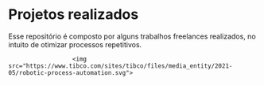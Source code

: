 # Projetos realizados

Esse repositório é composto por alguns trabalhos freelances realizados, no intuito de otimizar processos repetitivos.







                      <img src="https://www.tibco.com/sites/tibco/files/media_entity/2021-05/robotic-process-automation.svg">
